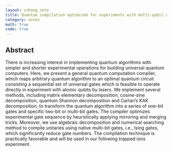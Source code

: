 ```yaml
---
layout: szhang_note
title: Quantum compilation optimized for experiments with multi-qubit gates
category: notes
math: true
code: true
---
```


## Abstract

There is increasing interest in implementing quantum algorithms with simpler and shorter experimental operations for building universal quantum computers. Here, we present a general quantum computation compiler, which maps arbitrary quantum algorithm to an optimal quantum circuit consisting a sequential set of universal gates which is feasible to operate directly in experiment with atomic qubits by lasers. We implement several methods, including matrix elementary decomposition, cosine-sine decomposition, quantum Shannon decomposition and Cartan’s KAK decomposition, to transform the quantum algorithm into a series of one-bit gates and specific two-bit or multi-bit gates. The compiler optimizes experimental gate sequence by heuristically applying mirroring and merging tricks. Moreover, we use algebraic decomposition and numerical searching method to compile unitaries using native multi-bit gates, i.e., Ising gates, which significantly reduce gate numbers. The compilation technique is practically favorable and will be used in our following trapped ions experiment.